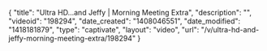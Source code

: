 {
    "title": "Ultra HD...and Jeffy | Morning Meeting Extra",
    "description": "",
    "videoid": "198294",
    "date_created": "1408046551",
    "date_modified": "1418181879",
    "type": "captivate",
    "layout": "video",
    "url": "\/v\/ultra-hd-and-jeffy-morning-meeting-extra\/198294"
}